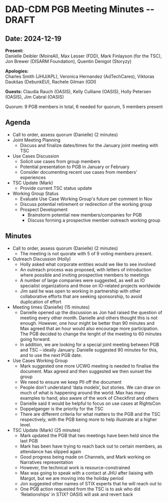 # DAD-CDM PGB Meeting Minutes -- DRAFT

## Date: 2024-12-19 

**Present:**    
Danielle Deibler (MoireAI), Max Lesser (FDD), Mark Finlayson (for the TSC), Jon Brewer (DISARM Foundation), Quentin Denigot (Storyzy)

**Apologies:**   
Charles Smith (JHU/APL), Veronica Hernandez (AdTechCares), Viktoras Daukšas (DebunkEU), Rachele Gilman (GDI)

**Guests:** Claudia Rauch (OASIS), Kelly Culliane (OASIS), Holly Petersen (OASIS), Jim Cabral (OASIS)

Quorum: 9 PGB members in total, 6 needed for quorum, 5 members present

## Agenda

* Call to order, assess quorum (Danielle) (2 minutes)
* Joint Meeting Planning
  * Discuss and finalize dates/times for the January joint meeting with TSC
* Use Cases Discussion
  * Solicit use cases from group members
  * Potential presentation to PGB in January or February
  * Consider documenting recent use cases from members' experiences
* TSC Update (Mark)
  * Provide current TSC status update
* Working Group Status
  * Evaluate Use Case Working Group's future per comment in Nov
  * Discuss potential retirement or redirection of the working group
  * Prospect Development
    * Brainstorm potential new members/companies for PGB
    * Discuss forming a prospective member outreach working group

## Minutes

* Call to order, assess quorum (Danielle) (2 minutes)  
  * The meeting is not quorate with 5 of 9 voting members present.  
* Outreach Discussion (Holly)  
  * Holly asked what corporate entities would we like to see involved  
  * An outreach process was proposed, with letters of introduction where possible and inviting prospective members to meetings   
  * A number of large companies were suggested, as well as IO specialist organizations and those on IO-related projects worldwide  
  * Jim said he was open to working in partnership with other collaborative efforts that are seeking sponsorship, to avoid duplication of effort  
* Meeting times (Danielle) (15 minutes)  
  * Danielle opened up the discussion as Jon had raised the question of meeting every other month. Danielle and others thought this is not enough. However, one hour might be better than 90 minutes and Max agreed that an hour would also encourage more participation. The PGB decided to change the lenght of the meeting to 60 minutes going forward.
  * In addition, we are looking for a special joint meeting between PGB and TSC – ideally January.  Danielle suggested 90 minutes for this, and to use the next PGB date.  
* Use Cases Working Group   
  * Mark suggested one more UCWG meeting is needed to finalise the document.  Max agreed and then suggested we then sunset the group  
  * We need to ensure we keep PII off the document  
  * People don’t understand ‘data models’, but stories.  We can draw on much of what is happening around the world. Max has many examples to hand; also aware of the work of Checkfirst and others  
  * Danielle said it would be helpful to focus on use cases at RightsCon  
  * Doppelganger is the priority for the TSC  
  * There are different criteria for what matters to the PGB and the TSC respectively, with the PGB being more to help illustrate at a higher level.  
* TSC Update (Mark) (25 minutes)   
  * Mark updated the PGB that two meetings have been held since the last PGB  
  * Mark has been have trying to reach back out to certain members, as attendance has slipped again  
  * Good progress being made on Channels, and Mark working on Narratives representation  
  * However, the technical work is resource-constrained  
  * Max was going to speak with a contact at JHU after liaising with Margot, but we are moving into the holiday period  
  * Jon suggested other names of STIX experts that he will reach out to  
  * One PGB action requested from the TSC is to ask who did ‘Relationships’ in STIX?  OASIS will ask and revert back

